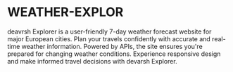 # WEATHER-EXPLOR
 deavrsh Explorer is a user-friendly 7-day weather forecast website for major European cities. Plan your travels confidently with accurate and real-time weather information. Powered by APIs, the site ensures you're prepared for changing weather conditions. Experience responsive design and make informed travel decisions with devarsh Explorer.
